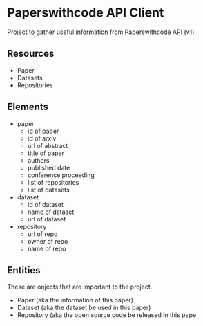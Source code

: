 # Paperswithcode API Client

Project to gather useful information from Paperswithcode API (v1)

## Resources

* Paper
* Datasets
* Repositories

## Elements

* paper
  * id of paper
  * id of arxiv
  * url of abstract
  * title of paper
  * authors
  * published date
  * conference proceeding
  * list of repositories
  * list of datasets
* dataset
  * id of dataset
  * name of dataset
  * url of dataset
* repository
  * url of repo
  * owner of repo
  * name of repo

## Entities

These are onjects that are important to the project.

* Paper (aka the information of this paper)
* Dataset (aka the dataset be used in this paper)
* Repository (aka the open source code be released in this pape
